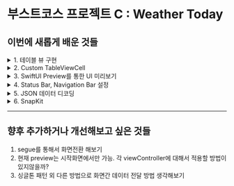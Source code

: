# 부스트코스 프로젝트 C : Weather Today 


## 이번에 새롭게 배운 것들



<details><summary>1. 테이블 뷰 구현</summary>
공식문서를 보면서 테이블을 만들어봤다.<br>

```
    lazy var table : UITableView = {
       let tableSettings = UITableView()
        tableSettings.translatesAutoresizingMaskIntoConstraints = false
        tableSettings.fillerRowHeight = 50
        // ios 15이상부터는 cell의 개수만큼만 구분선 생성. 따로 프로퍼티값을 지정해 구분선을 미리 그려줘야함.
        return tableSettings
    }()

    func tableSetup() {
        
        table.delegate = self
        table.dataSource = self
        table.register(UITableViewCell.self, forCellReuseIdentifier: "TableViewCell")
    }
```
처음에 공식문서 가이드라인대로 테이블을 생성하였을 때는 이상하게 비어있는 cell에 대해서는 구분선이 존재하지 않았다. 뭔가 설정을 잘못한건가? 하고 한참을 검색했고</br>
</br>**ios15 이상부터 UITableView의 fillerRowHeight 프로퍼티 값을 설정해줘야 구분선이 생긴다는 것을 알게되었다.**</br>
</br> 또 알게된 재밌는 사실은 테이블은 datasource가 필수적이고 각 row에 cell이라는 contentview를 삽입하여 그 형태를 결정하게 된다.  이 때 각 row마다 cell 객체를 매번 재생성해주면 메모리 낭비가 심하기 때문에 Queue 자료구조를 사용하여 사용했던 셀을 집어넣고 **다음번에 사용할 셀이 같다면 재사용하게 된다.**
```
let cell = tableView.dequeueReusableCell(withIdentifier: "TableViewCell")! as UITableViewCell
```
이외에도 필요한 섹션의 수를 반환하기 위한 numberOfRowsInSection, 각 행의 길이를 지정해주는 heightForRowAt, 행이 선택되었을 때 할 동작을 지정해주는 didSelectRowAt 같은 delegate 함수를 구현하여 사용하였다.

</details>


<details><summary> 2. Custom TableViewCell
</summary>
2번째 테이블 화면에서 라벨을 세 개 쓰게되어 UITableWindowCell로 새로운 customCell을 만들어줬다.
</br>테이블에서 사용할 때 새로 만든 식별자만 기존의 식별자와 갈아껴주면 되고 크게 어려운 점은 없었다.
</details>


<details><summary> 3. SwiftUI Preview를 통한 UI 미리보기
</summary>
리액트처럼 수정사항이 바로바로 보이는 방법이 없을까 하다가 preview 코드를 발견했다.

```
import SWIFTUI
....

#if DEBUG
struct ViewControllerRepresentation : UIViewControllerRepresentable {
    func makeUIViewController(context: Context) -> UIViewController {
        return ViewController()
    }
    
    func updateUIViewController(_ uiViewController: UIViewController, context: Context) {
        
    }
}

struct ViewController_Previews: PreviewProvider {
    static var previews: some View {
        ViewControllerRepresentation()
    }
}
#endif

```
해당 코드를 통해 스토리보드없이 구현할 때도 수정사항을 즉시 확인할 수 있어 좋았다.
</details>


<details><summary>4. Status Bar, Navigation Bar 설정
</summary>
프로젝트 예시 사진을 확인했을 때 구현사항으로는 네비게이션 바의 배경이 파란색, 제목 추가 및 바 아이템 흰색 속성이 있었다. 이것도 테이블 뷰처럼 ios 15에서 변경사항이 있어 구글링한 정보만으로는 속성 변경이 불가능했다.

```
        let appearance = UINavigationBarAppearance() //ios 15이상부터는 해당 객체의 프로퍼티로 UI변경가능
        appearance.configureWithOpaqueBackground()
        appearance.titleTextAttributes = [.foregroundColor: UIColor.white]
        appearance.backgroundColor = .systemBlue
        navigationController?.navigationBar.standardAppearance = appearance // 스크롤할 때 적용
        navigationController?.navigationBar.scrollEdgeAppearance = navigationController?.navigationBar.standardAppearance
        //스크롤 멈춘상태에 적용
```
UINavigationBarAppearance 객체를 통해서 실제 네비게이션 속성을 조정할 수 있었다.

</details>


<details><summary> 5. JSON 데이터 디코딩
</summary>
Asset의 JSON 데이터를 읽어들여 미리 만들어뒀던 구조체 형태로 디코딩해주었다. 변환 후 테이블의 정보 새로고침 함수를 호출하여 UITableViewDelegate의 구현 함수들이 동작함으로써 테이블에 셀을 넣을 수 있었다.

```
    func getJsonData() {
        let jsonDecoder : JSONDecoder = JSONDecoder()
        
        guard let dataAsset1 : NSDataAsset = NSDataAsset.init(name: "countries" ) else {return}
        
        do{
            self.countries = try jsonDecoder.decode([NationWeatherM].self, from: dataAsset1.data)
        }catch {
            print(error.localizedDescription)
        }
        self.table.reloadData()
    }
```

</details>



<details><summary>6. SnapKit
</summary>
기존의 Anchor 기반의 오토 레이아웃 코드는 중복되는 부분이 많았고 일일이 active로 활성화시켜줘야 했다. 전체 레이아웃을 한데 묶어서는 불가능하지만 모든 방위의 레이아웃이 같을 때 쓰는 edge, 비율로 설정할 수 있는 multiplied등 훨씬 더 간편하고 직관적으로 UI를 설정할 수 있게되었다.
</details>


---
## 향후 추가하거나 개선해보고 싶은 것들

1. segue를 통해서 화면전환 해보기
2. 현재 preview는 시작화면에서만 가능. 각 viewController에 대해서 적용할 방법이 있지않을까?
3. 싱글톤 패턴 외 다른 방법으로 화면간 데이터 전달 방법 생각해보기
